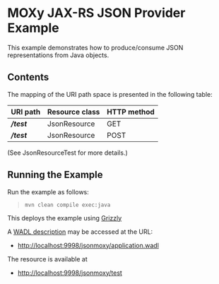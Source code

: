 [//]: # " Copyright (c) 2015, 2020 Oracle and/or its affiliates. All rights reserved. "
[//]: # " "
[//]: # " This program and the accompanying materials are made available under the "
[//]: # " terms of the Eclipse Distribution License v. 1.0, which is available at "
[//]: # " http://www.eclipse.org/org/documents/edl-v10.php. "
[//]: # " "
[//]: # " SPDX-License-Identifier: BSD-3-Clause "

MOXy JAX-RS JSON Provider Example
=================================

This example demonstrates how to produce/consume JSON representations from Java objects.

Contents
--------

The mapping of the URI path space is presented in the following table:

URI path       | Resource class   | HTTP method
-------------- | ---------------- | -------------
**_/test_**    | JsonResource     | GET
**_/test_**    | JsonResource     | POST

(See JsonResourceTest for more details.)

Running the Example
-------------------

Run the example as follows:

>     mvn clean compile exec:java

This deploys the example using [Grizzly](https://projects.eclipse.org/projects/ee4j.grizzly)

A [WADL description](http://wadl.java.net/#spec) may be accessed at the URL:

-   <http://localhost:9998/jsonmoxy/application.wadl>

The resource is available at

-   <http://localhost:9998/jsonmoxy/test>